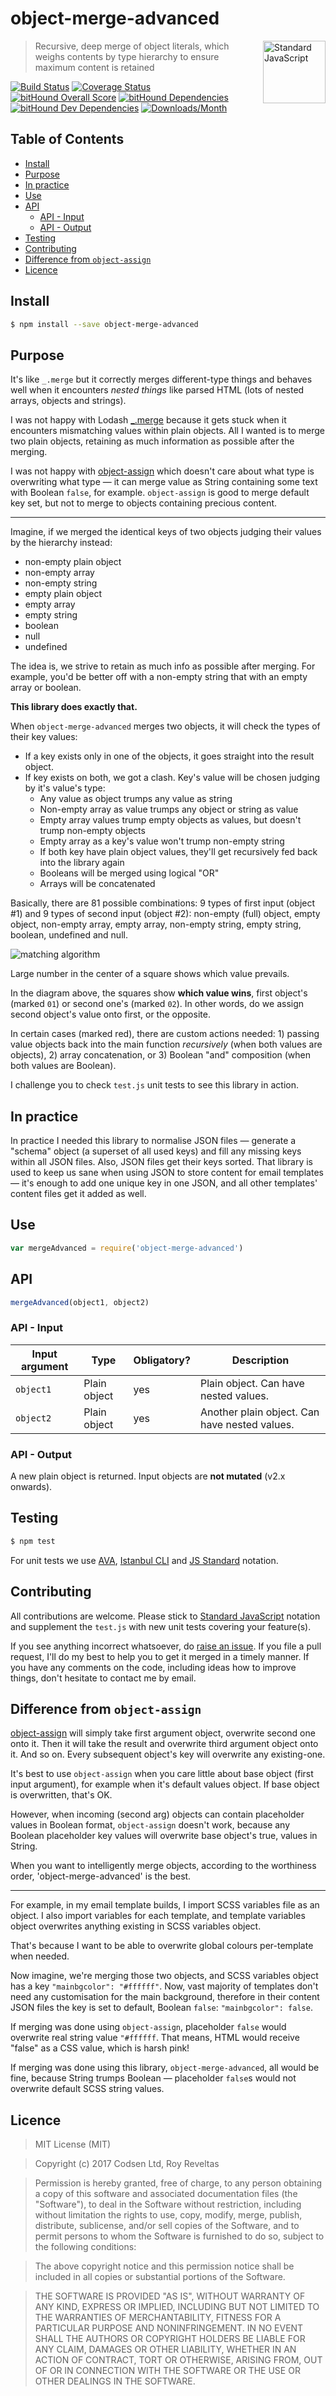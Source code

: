 # object-merge-advanced

<a href="https://github.com/feross/standard" style="float: right; padding: 0 0 20px 20px;"><img src="https://cdn.rawgit.com/feross/standard/master/sticker.svg" alt="Standard JavaScript" width="100" align="right"></a>

> Recursive, deep merge of object literals, which weighs contents by type hierarchy to ensure maximum content is retained

[![Build Status][travis-img]][travis-url]
[![Coverage Status][cov-img]][cov-url]
[![bitHound Overall Score][overall-img]][overall-url]
[![bitHound Dependencies][deps-img]][deps-url]
[![bitHound Dev Dependencies][dev-img]][dev-url]
[![Downloads/Month][downloads-img]][downloads-url]

## Table of Contents

<!-- START doctoc generated TOC please keep comment here to allow auto update -->
<!-- DON'T EDIT THIS SECTION, INSTEAD RE-RUN doctoc TO UPDATE -->


- [Install](#install)
- [Purpose](#purpose)
- [In practice](#in-practice)
- [Use](#use)
- [API](#api)
  - [API - Input](#api---input)
  - [API - Output](#api---output)
- [Testing](#testing)
- [Contributing](#contributing)
- [Difference from `object-assign`](#difference-from-object-assign)
- [Licence](#licence)

<!-- END doctoc generated TOC please keep comment here to allow auto update -->

## Install

```sh
$ npm install --save object-merge-advanced
```

## Purpose

It's like `_.merge` but it correctly merges different-type things and behaves well when it encounters _nested things_ like parsed HTML (lots of nested arrays, objects and strings).

I was not happy with Lodash [_.merge](https://lodash.com/docs/#merge) because it gets stuck when it encounters mismatching values within plain objects. All I wanted is to merge two plain objects, retaining as much information as possible after the merging.

I was not happy with [object-assign](https://github.com/sindresorhus/object-assign) which doesn't care about what type is overwriting what type — it can merge value as String containing some text with Boolean `false`, for example. `object-assign` is good to merge default key set, but not to merge to objects containing precious content.

---

Imagine, if we merged the identical keys of two objects judging their values by the hierarchy instead:

- non-empty plain object
- non-empty array
- non-empty string
- empty plain object
- empty array
- empty string
- boolean
- null
- undefined

The idea is, we strive to retain as much info as possible after merging. For example, you'd be better off with a non-empty string that with an empty array or boolean.

**This library does exactly that.**

When `object-merge-advanced` merges two objects, it will check the types of their key values:

* If a key exists only in one of the objects, it goes straight into the result object.
* If key exists on both, we got a clash. Key's value will be chosen judging by it's value's type:
  * Any value as object trumps any value as string
  * Non-empty array as value trumps any object or string as value
  * Empty array values trump empty objects as values, but doesn't trump non-empty objects
  * Empty array as a key's value won't trump non-empty string
  * If both key have plain object values, they'll get recursively fed back into the library again
  * Booleans will be merged using logical "OR"
  * Arrays will be concatenated

Basically, there are 81 possible combinations: 9 types of first input (object #1) and 9 types of second input (object #2): non-empty (full) object, empty object, non-empty array, empty array, non-empty string, empty string, boolean, undefined and null.

![matching algorithm](https://i.imgsafe.org/72ae7739f2.png)

Large number in the center of a square shows which value prevails.

In the diagram above, the squares show **which value wins**, first object's (marked `01`) or second one's (marked `02`). In other words, do we assign second object's value onto first, or the opposite.

In certain cases (marked red), there are custom actions needed: 1) passing value objects back into the main function _recursively_ (when both values are objects), 2) array concatenation, or 3) Boolean "and" composition (when both values are Boolean).

I challenge you to check `test.js` unit tests to see this library in action.

## In practice

In practice I needed this library to normalise JSON files — generate a "schema" object (a superset of all used keys) and fill any missing keys within all JSON files. Also, JSON files get their keys sorted. That library is used to keep us sane when using JSON to store content for email templates — it's enough to add one unique key in one JSON, and all other templates' content files get it added as well.

## Use

```js
var mergeAdvanced = require('object-merge-advanced')
```

## API

```js
mergeAdvanced(object1, object2)
```

### API - Input

Input argument           | Type           | Obligatory? | Description
-------------------------|----------------|-------------|-------------
`object1`                | Plain object   | yes         | Plain object. Can have nested values.
`object2`                | Plain object   | yes         | Another plain object. Can have nested values.

### API - Output

A new plain object is returned. Input objects are **not mutated** (v2.x onwards).

## Testing

```bash
$ npm test
```

For unit tests we use [AVA](https://github.com/avajs/ava), [Istanbul CLI](https://github.com/istanbuljs/nyc) and [JS Standard](https://github.com/feross/standard) notation.

## Contributing

All contributions are welcome. Please stick to [Standard JavaScript](https://github.com/feross/standard) notation and supplement the `test.js` with new unit tests covering your feature(s).

If you see anything incorrect whatsoever, do [raise an issue](https://github.com/code-and-send/object-merge-advanced/issues). If you file a pull request, I'll do my best to help you to get it merged in a timely manner. If you have any comments on the code, including ideas how to improve things, don't hesitate to contact me by email.

## Difference from `object-assign`

[object-assign](https://github.com/sindresorhus/object-assign) will simply take first argument object, overwrite second one onto it. Then it will take the result and overwrite third argument object onto it. And so on. Every subsequent object's key will overwrite any existing-one.

It's best to use `object-assign` when you care little about base object (first input argument), for example when it's default values object. If base object is overwritten, that's OK.

However, when incoming (second arg) objects can contain placeholder values in Boolean format, `object-assign` doesn't work, because any Boolean placeholder key values will overwrite base object's true, values in String.

When you want to intelligently merge objects, according to the worthiness order, 'object-merge-advanced' is the best.

---

For example, in my email template builds, I import SCSS variables file as an object. I also import variables for each template, and template variables object overwrites anything existing in SCSS variables object.

That's because I want to be able to overwrite global colours per-template when needed.

Now imagine, we're merging those two objects, and SCSS variables object has a key `"mainbgcolor": "#ffffff"`. Now, vast majority of templates don't need any customisation for the main background, therefore in their content JSON files the key is set to default, Boolean `false`: `"mainbgcolor": false`.

If merging was done using `object-assign`, placeholder `false` would overwrite real string value `"#ffffff`. That means, HTML would receive "false" as a CSS value, which is harsh pink!

If merging was done using this library, `object-merge-advanced`, all would be fine, because String trumps Boolean — placeholder `false`s would not overwrite default SCSS string values.

## Licence

> MIT License (MIT)

> Copyright (c) 2017 Codsen Ltd, Roy Reveltas

> Permission is hereby granted, free of charge, to any person obtaining a copy
of this software and associated documentation files (the "Software"), to deal
in the Software without restriction, including without limitation the rights
to use, copy, modify, merge, publish, distribute, sublicense, and/or sell
copies of the Software, and to permit persons to whom the Software is
furnished to do so, subject to the following conditions:

> The above copyright notice and this permission notice shall be included in all
copies or substantial portions of the Software.

> THE SOFTWARE IS PROVIDED "AS IS", WITHOUT WARRANTY OF ANY KIND, EXPRESS OR
IMPLIED, INCLUDING BUT NOT LIMITED TO THE WARRANTIES OF MERCHANTABILITY,
FITNESS FOR A PARTICULAR PURPOSE AND NONINFRINGEMENT. IN NO EVENT SHALL THE
AUTHORS OR COPYRIGHT HOLDERS BE LIABLE FOR ANY CLAIM, DAMAGES OR OTHER
LIABILITY, WHETHER IN AN ACTION OF CONTRACT, TORT OR OTHERWISE, ARISING FROM,
OUT OF OR IN CONNECTION WITH THE SOFTWARE OR THE USE OR OTHER DEALINGS IN THE
SOFTWARE.

[travis-img]: https://travis-ci.org/code-and-send/object-merge-advanced.svg?branch=master
[travis-url]: https://travis-ci.org/code-and-send/object-merge-advanced

[cov-img]: https://coveralls.io/repos/github/code-and-send/object-merge-advanced/badge.svg?branch=master
[cov-url]: https://coveralls.io/github/code-and-send/object-merge-advanced?branch=master

[overall-img]: https://www.bithound.io/github/code-and-send/object-merge-advanced/badges/score.svg
[overall-url]: https://www.bithound.io/github/code-and-send/object-merge-advanced

[deps-img]: https://www.bithound.io/github/code-and-send/object-merge-advanced/badges/dependencies.svg
[deps-url]: https://www.bithound.io/github/code-and-send/object-merge-advanced/master/dependencies/npm

[dev-img]: https://www.bithound.io/github/code-and-send/object-merge-advanced/badges/devDependencies.svg
[dev-url]: https://www.bithound.io/github/code-and-send/object-merge-advanced/master/dependencies/npm

[downloads-img]: https://img.shields.io/npm/dm/object-merge-advanced.svg
[downloads-url]: https://www.npmjs.com/package/object-merge-advanced
